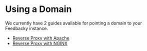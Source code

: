 # Using a Domain

We currently have 2 guides available for pointing a domain to your Feedbacky instance.

* [Reverse Proxy with Apache](../webservers/reverse-proxy-with-apache.md)
* [Reverse Proxy with NGINX](../webservers/reverse-proxy-with-nginx.md)
